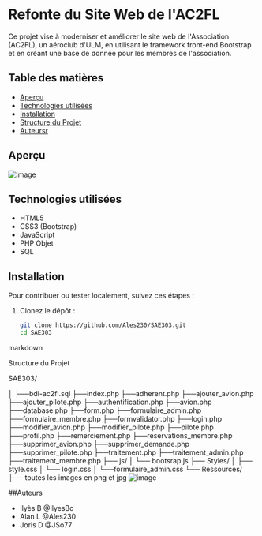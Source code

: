 # Refonte du Site Web de l'AC2FL

Ce projet vise à moderniser et améliorer le site web de l'Association (AC2FL), un aéroclub d'ULM, en utilisant le framework front-end Bootstrap et en créant une base de donnée pour les membres de l'association.

## Table des matières

- [Aperçu](#aperçu)
- [Technologies utilisées](#technologies-utilisées)
- [Installation](#installation)
- [Structure du Projet](#structure-du-projet)
- [Auteursr](#auteurs)


## Aperçu

![image](https://github.com/Ales230/SAE303/assets/115214794/5249ce25-4eb6-4ec9-9d68-4823cb4cde39)



## Technologies utilisées

- HTML5
- CSS3 (Bootstrap)
- JavaScript
- PHP Objet
- SQL

## Installation

Pour contribuer ou tester localement, suivez ces étapes :

1. Clonez le dépôt :
   ```bash
   git clone https://github.com/Ales230/SAE303.git
   cd SAE303

markdown



Structure du Projet



SAE303/

│
├──bdl-ac2fl.sql
├──index.php
├──adherent.php
├──ajouter_avion.php
├──ajouter_pilote.php
├──authentification.php
├──avion.php
├──database.php
├──form.php
├──formulaire_admin.php
├──formulaire_membre.php
├──formvalidator.php
├──login.php
├──modifier_avion.php
├──modifier_pilote.php
├──pilote.php
├──profil.php
├──remerciement.php
├──reservations_membre.php
├──supprimer_avion.php
├──supprimer_demande.php
├──supprimer_pilote.php
├──traitement.php
├──traitement_admin.php
├──traitement_membre.php
├── js/
│ 
└── bootsrap.js
├── Styles/
│   ├── style.css
│   └── login.css
│   └──formulaire_admin.css
└── Ressources/
    ├── toutes les images en png et jpg
    ![image](https://github.com/Ales230/SAE303/assets/115214794/9217618a-e4a0-46e8-ae73-c699d8d65e66)

  
##Auteurs

- Ilyès B @IlyesBo
- Alan L @Ales230
- Joris D @JSo77
